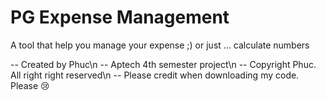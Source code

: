 # PG Expense Management

A tool that help you manage your expense ;) or just ... calculate numbers

-- Created by Phuc\n
-- Aptech 4th semester project\n
-- Copyright Phuc. All right right reserved\n
-- Please credit when downloading my code. Please 😢
